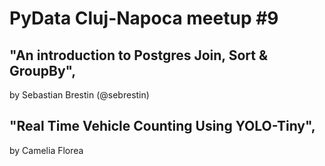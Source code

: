# PyData Cluj-Napoca meetup #9

## "An introduction to Postgres Join, Sort & GroupBy",
 by Sebastian Brestin (@sebrestin)

## "Real Time Vehicle Counting Using YOLO-Tiny", 
 by Camelia Florea
